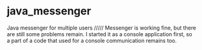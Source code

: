 # java_messenger
Java messenger for multiple users
/////
Messenger is working fine, but there are still some problems remain.
I started it as a console application first, so a part of a code that used for a console communication remains too.

